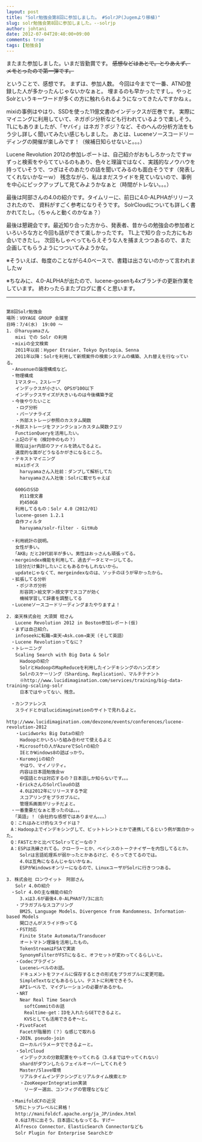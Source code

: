 ```yaml
---
layout: post
title: "Solr勉強会第8回に参加しました。 #SolrJP(Jugemより移植)"
slug: solr勉強会第8回に参加しました。--solrjp
author: johtani
date: 2012-07-04T20:40:00+09:00
comments: true
tags: [勉強会]
---
```

またまた参加しました。いまだ皆勤賞です。
~~感想などはあとで。とりあえず、メモとったので第一弾です。~~

ということで、感想です。
まずは、参加人数。
今回は今までで一番、ATND登録した人が多かったんじゃないかなぁと。
埋まるのも早かったですし。やっとSolrというキーワードが多くの方に触れられるようになってきたんですかねぇ。

mixiの事例はやはり、SSDを使った11億文書のインデックスが圧巻です。
実際にマイニングに利用していて、ネガポジ分析なども行われているようで楽しそう。
TLにもありましたが、「ヤバイ」はネガ？ポジ？など、そのへんの分析方法をもう少し詳しく聞いてみたい感じもしました。
あとは、Luceneソースコードリーディングの開催が楽しみです！（候補日知らせないと。。。）

Lucene Revolution 2012の参加レポートは、自己紹介がおもしろかったですｗ
ずっと検索をやらてているのもあり、色々と理論ではなく、実践的なノウハウを持っていそうで、つぎはそのあたりの話を聞いてみるのも面白そうです（発表してくれないかなーｗ）
残念ながら、私はまだスライドを見ていないので、事例を中心にピックアップして見てみようかなぁと（時間がトレない。。。）

最後は阿部さんの4.0の紹介です。タイムリーに、前日に4.0-ALPHAがリリースされたので、
資料がすごく参考になりそうです。
SolrCloudについても詳しく書かれてたし。（ちゃんと動くのかなぁ？）

最後は懇親会です。最近知り合った方から、発表者、昔からの勉強会の参加者といろいろな方と今回も話ができて楽しかったです。
TL上で知り合った方にもお会いできたし。
次回もしゃべってもらえそうな人を捕まえつつあるので、また企画してもらうようにつついてみようかな。

※そういえば、毎度のことながら4.0ベースで、書籍は出さないのかって言われましたｗ


※ちなみに、4.0-ALPHAが出たので、lucene-gosenも4xブランチの更新作業をしています。
終わったらまたブログに書くと思います。

___

```

第8回Solr勉強会
場所：VOYAGE GROUP 会議室
日時：7/4(水)　19:00 ～
1. ＠haruyamaさん
　　mixi での Solr の利用
　・mixiの全文検索
　　2011年以前：Hyper Etraier、Tokyo Dystopia、Senna
　　2011年以降：Solrを利用して新規案件の検索システムの構築、入れ替えを行なっている。
　・Anuenueの論理構成など。
　・物理構成
　　1マスター、2スレーブ
　　インデックスが小さい、QPSが100以下
　　インデックスサイズが大きいものは今後構築予定
　・今後やりたいこと
　　・ログ分析
　　・パーソナライズ
　　・外部ストレージ参照のカスタム関数
　・外部ストレージをファンクションカスタム関数クエリ
　　FunctionQueryを活用したい。
　・上記のデモ（検討中のもの？）
　　現在はjar内部のファイルを読んでるよと。
　　速度的な面がどうなるかがきになるところ。
　・テキストマイニング
　　mixiボイス
　　　haruyamaさん入社前：ダンプして解析してた
　　　haruyamaさん入社後：Solrに載せちゃえば

　　600GのSSD　　　
　　　約11億文書
　　　約450GB
　　利用してるもの：Solr 4.0（2012/01）
　　lucene-gosen 1.2.1
　　自作フィルタ
　　　haruyama/solr-filter - GitHub
　
　・利用統計の説明。
　　女性が多い。
　　「AKB」だと20代前半が多い。男性はおっさんも頑張ってる。
　・mergeindex機能を利用して、過去データとマージしてる。
　　1日分だけ集計したいこともあるかもしれないから。
　　updateじゃなくて、mergeindexなのは、ソッチのほうが早かったから。
　・拡張してる分析
　　・ポジネガ分析
　　　形容詞＞絵文字＞顔文字でスコアが効く
　　　機械学習して辞書を調整してる
　・Luceneソースコードリーディングまたやりますよ！

2. 楽天株式会社 大須賀 稔さん
　　Lucene Revolution 2012 in Boston参加レポート(仮)
　・まずは自己紹介。
　　infoseekに転職→楽天→Ask.com→楽天（そして英語）
　・Lucene Revolutionってなに？
　・トレーニング
　　Scaling Search with Big Data & Solr
　　　Hadoopの紹介
　　　SolrとHadoopのMapReduceを利用したインデキシングのハンズオン
　　　Solrのスケーリング（Sharding、Replication）、マルチテナント
　　　※http://www.lucidimagination.com/services/training/big-data-training-scaling-solr
　　　日本ではやってない、残念。

　・カンファレンス
　　スライドとかはlucidimaginationのサイトで見れるよと。
　　　http://www.lucidimagination.com/devzone/events/conferences/lucene-revolution-2012
　　・Lucidworks Big Dataの紹介
　　　Hadoopとかいろいろ組み合わせて使えるよと
　　・Microsoftの人がAzureでSolrの紹介
　　　IEとかWindows8の話ばっかり。
　　・Kuromojiの紹介
　　　やはり、マイノリティ。
　　　内容は日本語勉強会ｗ
　　　中国語とかは対応するの？日本語しか知らないです。。。
　　・ErickさんのSolrCloudの話
　　　4.0は2012年にリリースする予定
　　　スコアリングをプラガブルに。
　　　管理系画面がリッチだよと。
　・一番重要だなぁと思ったのは。。。
　　「英語」！（会社的な感想ではありません。。。）
　Q：これはみとけ的なスライドは？
　A：Hadoop上でインデキシングして、ビットトレントとかで連携してるという例が面白かった。
　Q：FASTとかと比べてSolrってどーなの？
　A：ESPは洗練されてる。クローラーとか、ベイシスのトークナイザーを内包してるとか。
　　　Solrは言語処理系が弱かったとかあるけど、そろってきてるのでは。
　　　4.0は互角になるんじゃないかなぁ。
　　　ESPがWindowsオンリーになるので、LinuxユーザがSolrに行きつつある。

3. 株式会社 ロンウイット　阿部さん
　　Solr 4.0の紹介
　・Solr 4.0の主な機能の紹介
　　　3.xは3.6が最後4.0-ALPHAが7/3に出た
　　・プラガブルなスコアリング
　　　BM25、Language Models、Divergence from Randomness、Information-based Models
　　　関口さんがスライド作ってる
　　・FST対応
　　　Finite State Automata/Transducer
　　　オートマトン理論を活用したもの。
　　　TokenStreamはFSAで実装
　　　SynonymFilterがFSTになると、オフセットが変わってくるらしいと。
　　・Codecプラグイン
　　　Luceneレベルのお話。
　　　ドキュメントをファイルに保存するときの形式をプラガブルに変更可能。
　　　SimpleTextなどもあるらしい。テストに利用できそう。
　　　APIレベルで、マイグレーションの必要があるかも。
　　・NRT
　　　Near Real Time Search
　　　　softCommitのお話
　　　　Realtime-get：IDを入れたらGETできるよと。
　　　　KVSとしても活用できるぞ～と。
　　・PivotFacet
　　　Facetが階層的（？）な感じで取れる
　　・JOIN、pseudo-join
　　　ローカルパラメータでできるよーと。
　　・SolrCloud
　　　インデックスの分散配置をやってくれる（3.6まではやってくれない）
　　　shardがダウンしたらフェイルオーバーしてくれそう
　　　Master/Slave環境
　　　リアルタイムインデクシングとリアルタイム検索とか
　　　・ZooKeeperIntegration実装
　　　　リーダー選出、コンフィグの管理などなど

　・ManifoldCFの近況
　　5月にトップレベルに昇格！
　　http://manifoldcf.apache.org/ja_JP/index.html
　　0.6は7月に出そう。日本語にもなってる。すげー
　　Alfresco Connector、ElasticSearch Connectorなども
　　Solr Plugin for Enterprise Searchとか
```
